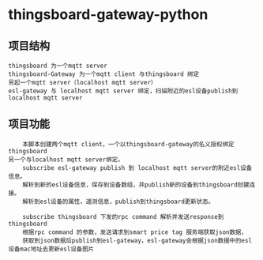 # thingsboard-gateway-python

## 项目结构
    thingsboard 为一个mqtt server
    thingsboard-Gateway 为一个mqtt client 与thingsboard 绑定
    另起一个mqtt server（localhost mqtt server）
    esl-gateway 与 localhost mqtt server 绑定，扫描附近的esl设备publish到localhost mqtt server
    
## 项目功能
        本脚本创建两个mqtt client，一个以thingsboard-gateway的名义授权绑定thingsboard
    另一个与localhost mqtt server绑定。
        subscribe esl-gateway publish 到 localhost mqtt server的附近esl设备信息。
        解析到新的esl设备信息，保存到设备数组，并publish新的设备到thingsboard创建连接。
        解析到esl设备的属性，遥测信息，publish到thingsboard更新状态。
        
        subscribe thingsboard 下发的rpc command 解析并发送response到thingsboard
        根据rpc command 的参数，发送请求到smart price tag 服务端获取json数据，
        获取到json数据后publish到esl-gateway，esl-gateway会根据json数据中的esl设备mac地址去更新esl设备图片
        
